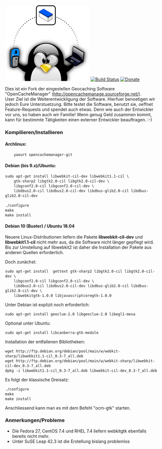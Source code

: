 ![](./ocm-gtk/icons/OCMdesktopLogo.png "OpenCacheManager")
[![Build Status](https://travis-ci.org/andreaspeters/opencache-manager.svg?branch=master)](https://travis-ci.org/andreaspeters/opencache-manager)
[![Donate](https://liberapay.com/assets/widgets/donate.svg)](https://liberapay.com/~10452/donate)


Dies ist ein Fork der eingestellen Geocaching Software "OpenCacheManager" 
(http://opencachemanage.sourceforge.net/).  
User Ziel ist die Weiterentwickligung der Software. Hierfuer benoetigen wir 
jedoch Eure Unterstuetzung. Bitte testet die Software, benutzt sie, oeffnet 
Feature-Requests und spendet auch etwas. Denn wie auch der Entwickler vor 
uns, so haben auch wir Familie! Wenn genug Geld zusammen kommt, kann für bestimmte
Tätigkeiten einen externer Entwickler beauftragen. :-)

### Kompilieren/Installieren

#### Archlinux:

```
	yaourt opencachemanager-git

```

#### Debian (bis 9.x)/Ubuntu:

```
sudo apt-get install libwebkit-cil-dev libwebkit1.1-cil \
	gtk-sharp2 libgtk2.0-cil libgtk2.0-cil-dev \
	libgconf2.0-cil libgconf2.0-cil-dev \
	libdbus2.0-cil libdbus2.0-cil-dev libdbus-glib2.0-cil libdbus-glib2.0-cil-dev

./configure
make
make install
```

#### Debian 10 (Buster) / Ubuntu 18.04

Neuere Linux-Distributionen liefern die Pakete **libwebkit-cil-dev** und **libwebkit1.1-cil** nicht
mehr aus, da die Software nicht länger gepflegt wird. Bis zur Umstellung auf libwebkit2 ist daher die
Installation der Pakete aus anderen Quellen erforderlich.

Doch zunächst:

```
sudo apt-get install  gettext gtk-sharp2 libgtk2.0-cil libgtk2.0-cil-dev \
	libgconf2.0-cil libgconf2.0-cil-dev \
	libdbus2.0-cil libdbus2.0-cil-dev libdbus-glib2.0-cil libdbus-glib2.0-cil-dev \
	libwebkitgtk-1.0.0 libjavascriptcoregtk-1.0.0
```

Unter Debian ist explizit noch erforderlich:

```
sudo apt-get install geoclue-2.0 libgeoclue-2.0 libegl1-mesa
```

Optional unter Ubuntu:
```
sudo apt-get install libcanberra-gtk-module
```

Installation der entfallenen Bibliotheken:

```
wget http://ftp.debian.org/debian/pool/main/w/webkit-sharp/libwebkit1.1-cil_0.3-7_all.deb
wget http://ftp.debian.org/debian/pool/main/w/webkit-sharp/libwebkit-cil-dev_0.3-7_all.deb
dpkg -i libwebkit1.1-cil_0.3-7_all.deb libwebkit-cil-dev_0.3-7_all.deb
```


Es folgt der klassische Dreisatz:

```
./configure
make
make install
```

Anschliessend kann man es mit dem Befehl "ocm-gtk" starten.


### Anmerkungen/Probleme

* Die Fedora 27, CentOS 7.4 und RHEL 7.4 liefern webkitgtk ebenfalls bereits nicht mehr.
* Unter SuSE Leap 42.3 ist die Erstellung bislang problemlos
